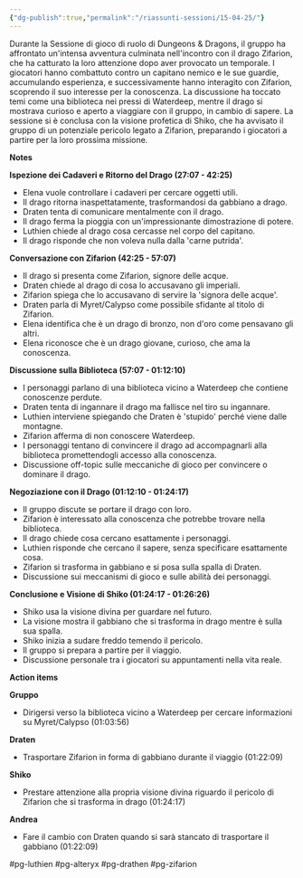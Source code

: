 ```yaml
---
{"dg-publish":true,"permalink":"/riassunti-sessioni/15-04-25/"}
---
```


Durante la Sessione di gioco di ruolo di Dungeons & Dragons, il gruppo ha affrontato un'intensa avventura culminata nell'incontro con il drago Zifarion, che ha catturato la loro attenzione dopo aver provocato un temporale. I giocatori hanno combattuto contro un capitano nemico e le sue guardie, accumulando esperienza, e successivamente hanno interagito con Zifarion, scoprendo il suo interesse per la conoscenza. La discussione ha toccato temi come una biblioteca nei pressi di Waterdeep, mentre il drago si mostrava curioso e aperto a viaggiare con il gruppo, in cambio di sapere. La sessione si è conclusa con la visione profetica di Shiko, che ha avvisato il gruppo di un potenziale pericolo legato a Zifarion, preparando i giocatori a partire per la loro prossima missione.

**Notes**

**Ispezione dei Cadaveri e Ritorno del Drago (27:07 - 42:25)**

- Elena vuole controllare i cadaveri per cercare oggetti utili.
- Il drago ritorna inaspettatamente, trasformandosi da gabbiano a drago.
- Draten tenta di comunicare mentalmente con il drago.
- Il drago ferma la pioggia con un'impressionante dimostrazione di potere.
- Luthien chiede al drago cosa cercasse nel corpo del capitano.
- Il drago risponde che non voleva nulla dalla 'carne putrida'.

**Conversazione con Zifarion (42:25 - 57:07)**

- Il drago si presenta come Zifarion, signore delle acque.
- Draten chiede al drago di cosa lo accusavano gli imperiali.
- Zifarion spiega che lo accusavano di servire la 'signora delle acque'.
- Draten parla di Myret/Calypso come possibile sfidante al titolo di Zifarion.
- Elena identifica che è un drago di bronzo, non d'oro come pensavano gli altri.
- Elena riconosce che è un drago giovane, curioso, che ama la conoscenza.

**Discussione sulla Biblioteca (57:07 - 01:12:10)**

- I personaggi parlano di una biblioteca vicino a Waterdeep che contiene conoscenze perdute.
- Draten tenta di ingannare il drago ma fallisce nel tiro su ingannare.
- Luthien interviene spiegando che Draten è 'stupido' perché viene dalle montagne.
- Zifarion afferma di non conoscere Waterdeep.
- I personaggi tentano di convincere il drago ad accompagnarli alla biblioteca promettendogli accesso alla conoscenza.
- Discussione off-topic sulle meccaniche di gioco per convincere o dominare il drago.

**Negoziazione con il Drago (01:12:10 - 01:24:17)**

- Il gruppo discute se portare il drago con loro.
- Zifarion è interessato alla conoscenza che potrebbe trovare nella biblioteca.
- Il drago chiede cosa cercano esattamente i personaggi.
- Luthien risponde che cercano il sapere, senza specificare esattamente cosa.
- Zifarion si trasforma in gabbiano e si posa sulla spalla di Draten.
- Discussione sui meccanismi di gioco e sulle abilità dei personaggi.

**Conclusione e Visione di Shiko (01:24:17 - 01:26:26)**

- Shiko usa la visione divina per guardare nel futuro.
- La visione mostra il gabbiano che si trasforma in drago mentre è sulla sua spalla.
- Shiko inizia a sudare freddo temendo il pericolo.
- Il gruppo si prepara a partire per il viaggio.
- Discussione personale tra i giocatori su appuntamenti nella vita reale.

**Action items**

**Gruppo**

- Dirigersi verso la biblioteca vicino a Waterdeep per cercare informazioni su Myret/Calypso (01:03:56)

**Draten**

- Trasportare Zifarion in forma di gabbiano durante il viaggio (01:22:09)

**Shiko**

- Prestare attenzione alla propria visione divina riguardo il pericolo di Zifarion che si trasforma in drago (01:24:17)

**Andrea**

- Fare il cambio con Draten quando si sarà stancato di trasportare il gabbiano (01:22:09)

#pg-luthien
#pg-alteryx
#pg-drathen
#pg-zifarion